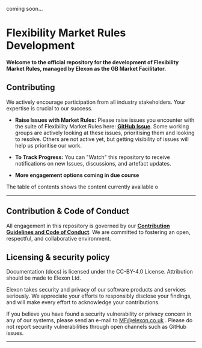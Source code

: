 coming soon...

# Flexibility Market Rules Development

**Welcome to the official  repository for the development of Flexibility Market Rules, managed by Elexon as the GB Market Facilitator.**


## Contributing

We actively encourage participation from all industry stakeholders. Your expertise is crucial to our success.

*   **Raise Issues with Market Rules:** Please raise issues you encounter with the suite of Flexibility Market Rules here: **[GitHub Issue](https://github.com/mez-FMDA/MF.github.io/issues)**. Some working groups are actively looking at these issues, prioritising them and looking to resolve. Others are not active yet, but getting visibility of issues will help us prioritise our work.

*   **To Track Progress:** You can "Watch" this repository to receive notifications on new Issues, discussions, and artefact updates. 

*   **More engagement options coming in due course** 

The table of contents shows the content currently available o


---

## Contribution & Code of Conduct

All engagement in this repository is governed by our **[Contribution Guidelines and Code of Conduct](./CONTRIBUTING.md)**. We are committed to fostering an open, respectful, and collaborative environment.

## Licensing & security policy

Documentation (docs) is licensed under the CC-BY-4.0 License. Attribution should be made to Elexon Ltd.

Elexon takes security and privacy of our software products and services seriously. We appreciate your efforts to responsibly disclose your findings, and will make every effort to acknowledge your contributions.

If you believe you have found a security vulnerability or privacy concern in any of our systems, please send an e-mail to MF@elexon.co.uk . Please do not report security vulnerabilities through open channels such as GitHub issues.

---

